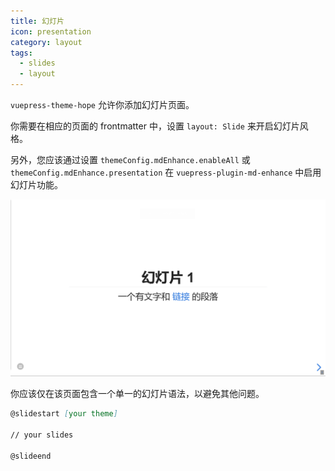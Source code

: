 ```yaml
---
title: 幻灯片
icon: presentation
category: layout
tags:
  - slides
  - layout
---
```


`vuepress-theme-hope` 允许你添加幻灯片页面。

你需要在相应的页面的 frontmatter 中，设置 `layout: Slide` 来开启幻灯片风格。

另外，您应该通过设置 `themeConfig.mdEnhance.enableAll` 或 `themeConfig.mdEnhance.presentation` 在 `vuepress-plugin-md-enhance` 中启用幻灯片功能。

![幻灯片页截图](./assets/slides.png)

你应该仅在该页面包含一个单一的幻灯片语法，以避免其他问题。

```md
@slidestart [your theme]

// your slides

@slideend
```
